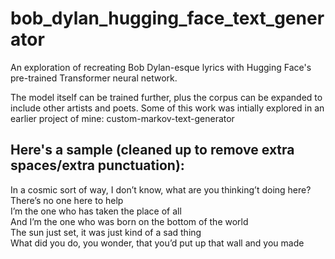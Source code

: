 # bob_dylan_hugging_face_text_generator

An exploration of recreating Bob Dylan-esque lyrics with Hugging Face's pre-trained Transformer neural network.

The model itself can be trained further, plus the corpus can be expanded to include other artists and poets. Some of this work was intially explored in an earlier project of mine: custom-markov-text-generator

## Here's a sample (cleaned up to remove extra spaces/extra punctuation):

In a cosmic sort of way, I don’t know, what are you thinking’t doing here?<br>
There’s no one here to help<br>
I’m the one who has taken the place of all<br>
And I’m the one who was born on the bottom of the world<br>
The sun just set, it was just kind of a sad thing<br>
What did you do, you wonder, that you’d put up that wall and you made<br>
